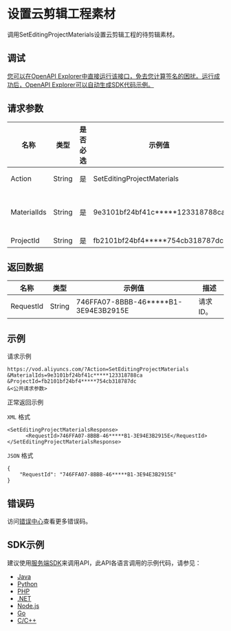 # 设置云剪辑工程素材

调用SetEditingProjectMaterials设置云剪辑工程的待剪辑素材。

## 调试

[您可以在OpenAPI Explorer中直接运行该接口，免去您计算签名的困扰。运行成功后，OpenAPI Explorer可以自动生成SDK代码示例。](https://api.aliyun.com/#product=vod&api=SetEditingProjectMaterials&type=RPC&version=2017-03-21)

## 请求参数

|名称|类型|是否必选|示例值|描述|
|--|--|----|---|--|
|Action|String|是|SetEditingProjectMaterials|系统规定参数。取值：**SetEditingProjectMaterials**。 |
|MaterialIds|String|是|9e3101bf24bf41c\*\*\*\*\*123318788ca|素材ID。即媒资ID，如视频VideoId、图片ImageId、辅助媒资MediaId等。多个素材ID，请使用英文逗号（,）分隔。 |
|ProjectId|String|是|fb2101bf24bf4\*\*\*\*\*754cb318787dc|云剪辑工程ID。 |

## 返回数据

|名称|类型|示例值|描述|
|--|--|---|--|
|RequestId|String|746FFA07-8BBB-46\*\*\*\*\*B1-3E94E3B2915E|请求ID。 |

## 示例

请求示例

```
https://vod.aliyuncs.com/?Action=SetEditingProjectMaterials
&MaterialIds=9e3101bf24bf41c*****123318788ca
&ProjectId=fb2101bf24bf4*****754cb318787dc
&<公共请求参数>
```

正常返回示例

`XML` 格式

```
<SetEditingProjectMaterialsResponse>
      <RequestId>746FFA07-8BBB-46*****B1-3E94E3B2915E</RequestId>
</SetEditingProjectMaterialsResponse>
```

`JSON` 格式

```
{
    "RequestId": "746FFA07-8BBB-46*****B1-3E94E3B2915E"
}
```

## 错误码

访问[错误中心](https://error-center.alibabacloud.com/status/product/vod)查看更多错误码。

## SDK示例

建议使用[服务端SDK](~~101789~~)来调用API，此API各语言调用的示例代码，请参见：

-   [Java](~~61063~~)
-   [Python](~~61054~~)
-   [PHP](~~61069~~)
-   [.NET](~~84750~~)
-   [Node.js](~~101396~~)
-   [Go](~~101411~~)
-   [C/C++](~~101261~~)


